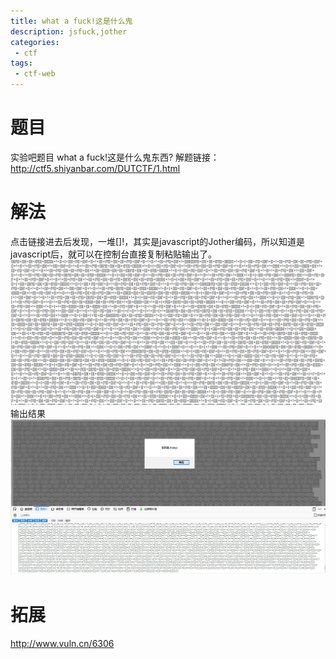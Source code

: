 ```yaml
---
title: what a fuck!这是什么鬼
description: jsfuck,jother
categories:
 - ctf
tags:
 - ctf-web
---
```

# 题目
实验吧题目
what a fuck!这是什么鬼东西?
解题链接： http://ctf5.shiyanbar.com/DUTCTF/1.html
# 解法
点击链接进去后发现，一堆[]!，其实是javascript的Jother编码，所以知道是javascript后，就可以在控制台直接复制粘贴输出了。
![题目](https://github.com/crazypyy/crazypyy.github.io/blob/master/images/ctf-jother/jother1.png?raw=true)
输出结果
![flag](https://github.com/crazypyy/crazypyy.github.io/blob/master/images/ctf-jother/jother2.png?raw=true)
# 拓展
http://www.vuln.cn/6306